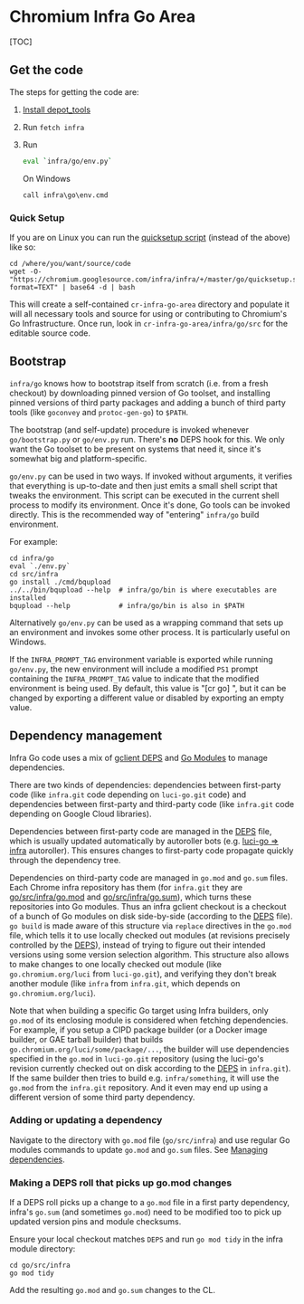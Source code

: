 # Chromium Infra Go Area

[TOC]


## Get the code

The steps for getting the code are:

 1. [Install depot_tools](https://www.chromium.org/developers/how-tos/install-depot-tools)
 1. Run `fetch infra`
 1. Run

    ```bash
    eval `infra/go/env.py`
    ```

    On Windows

    ```cmd.exe
    call infra\go\env.cmd
    ```


### Quick Setup

If you are on Linux you can run the [quicksetup script](quicksetup.sh) (instead of the above) like so:

```shell
cd /where/you/want/source/code
wget -O- "https://chromium.googlesource.com/infra/infra/+/master/go/quicksetup.sh?format=TEXT" | base64 -d | bash
```

This will create a self-contained `cr-infra-go-area` directory and populate it
will all necessary tools and source for using or contributing to Chromium's Go
Infrastructure. Once run, look in `cr-infra-go-area/infra/go/src` for the
editable source code.


## Bootstrap

`infra/go` knows how to bootstrap itself from scratch (i.e. from a fresh
checkout) by downloading pinned version of Go toolset, and installing pinned
versions of third party packages and adding a bunch of third party tools (like
`goconvey` and `protoc-gen-go`) to `$PATH`.

The bootstrap (and self-update) procedure is invoked whenever `go/bootstrap.py`
or `go/env.py` run. There's **no** DEPS hook for this. We only want the Go
toolset to be present on systems that need it, since it's somewhat big and
platform-specific.

`go/env.py` can be used in two ways. If invoked without arguments, it verifies
that everything is up-to-date and then just emits a small shell script that
tweaks the environment. This script can be executed in the current shell
process to modify its environment. Once it's done, Go tools can be invoked
directly. This is the recommended way of "entering" `infra/go` build
environment.

For example:

```shell
cd infra/go
eval `./env.py`
cd src/infra
go install ./cmd/bqupload
../../bin/bqupload --help  # infra/go/bin is where executables are installed
bqupload --help            # infra/go/bin is also in $PATH
```

Alternatively `go/env.py` can be used as a wrapping command that sets up an
environment and invokes some other process. It is particularly useful on
Windows.

If the `INFRA_PROMPT_TAG` environment variable is exported while running
`go/env.py`, the new environment will include a modified `PS1` prompt containing
the `INFRA_PROMPT_TAG` value to indicate that the modified environment is being
used. By default, this value is "[cr go] ", but it can be changed by exporting
a different value or disabled by exporting an empty value.


## Dependency management

Infra Go code uses a mix of [gclient DEPS] and [Go Modules] to manage
dependencies.

There are two kinds of dependencies: dependencies between first-party code
(like `infra.git` code depending on `luci-go.git` code) and dependencies between
first-party and third-party code (like `infra.git` code depending on Google
Cloud libraries).

Dependencies between first-party code are managed in the [DEPS] file, which is
usually updated automatically by autoroller bots (e.g. [luci-go => infra]
autoroller). This ensures changes to first-party code propagate quickly
through the dependency tree.

Dependencies on third-party code are managed in `go.mod` and `go.sum` files.
Each Chrome infra repository has them (for `infra.git` they are
[go/src/infra/go.mod] and [go/src/infra/go.sum]), which turns these repositories
into Go modules. Thus an infra gclient checkout is a checkout of a bunch of
Go modules on disk side-by-side (according to the [DEPS] file). `go build` is
made aware of this structure via `replace` directives in the `go.mod` file,
which tells it to use locally checked out modules (at revisions precisely
controlled by the [DEPS]), instead of trying to figure out their intended
versions using some version selection algorithm. This structure also allows to
make changes to one locally checked out module (like `go.chromium.org/luci` from
`luci-go.git`), and verifying they don't break another module (like `infra` from
`infra.git`, which depends on `go.chromium.org/luci`).

Note that when building a specific Go target using Infra builders, only `go.mod`
of its enclosing module is considered when fetching dependencies. For example,
if you setup a CIPD package builder (or a Docker image builder, or GAE tarball
builder) that builds `go.chromium.org/luci/some/package/...`, the builder will use
dependencies specified in the `go.mod` in `luci-go.git` repository (using the
luci-go's revision currently checked out on disk according to the [DEPS] in
`infra.git`). If the same builder then tries to build e.g. `infra/something`, it
will use the `go.mod` from the `infra.git` repository. And it even may end up
using a different version of some third party dependency.

[gclient DEPS]: https://www.chromium.org/developers/how-tos/depottools#TOC-DEPS-file
[Go Modules]: https://golang.org/ref/mod
[DEPS]: ../DEPS
[luci-go => infra]: https://autoroll.skia.org/r/luci-go-infra-autoroll
[go/src/infra/go.mod]: ./src/infra/go.mod
[go/src/infra/go.sum]: ./src/infra/go.sum


### Adding or updating a dependency

Navigate to the directory with `go.mod` file (`go/src/infra`) and use regular
Go modules commands to update `go.mod` and `go.sum` files. See
[Managing dependencies](https://golang.org/doc/modules/managing-dependencies).


### Making a DEPS roll that picks up go.mod changes

If a DEPS roll picks up a change to a `go.mod` file in a first party dependency,
infra's `go.sum` (and sometimes `go.mod`) need to be modified too to pick up
updated version pins and module checksums.

Ensure your local checkout matches `DEPS` and run `go mod tidy` in the infra
module directory:

```shell
cd go/src/infra
go mod tidy
```

Add the resulting `go.mod` and `go.sum` changes to the CL.
